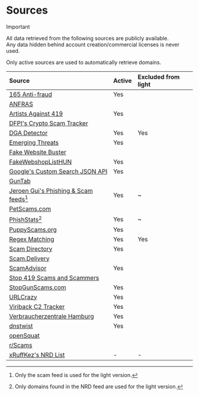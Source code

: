 # Sources

> [!IMPORTANT]
All data retrieved from the following sources are publicly available.<br>
Any data hidden behind account creation/commercial licenses is never used.

Only active sources are used to automatically retrieve domains.

| Source | Active | Excluded from light |
|:--- |:--- |:--- |
| [165 Anti-fraud](https://165.npa.gov.tw/#/articles/subclass/3) | Yes | |
| [ANFRAS](https://anfras.com/fakeshops/) | | |
| [Artists Against 419](https://db.aa419.org/fakebankslist.php) | Yes | |
| [DFPI's Crypto Scam Tracker](https://dfpi.ca.gov/crypto-scams/) | | |
| [DGA Detector](https://github.com/exp0se/dga_detector) | Yes | Yes |
| [Emerging Threats](https://rules.emergingthreats.net/) | Yes | |
| [Fake Website Buster](https://fakewebsitebuster.com/) | | |
| [FakeWebshopListHUN](https://github.com/FakesiteListHUN/FakeWebshopListHUN) | Yes | |
| [Google's Custom Search JSON API](https://developers.google.com/custom-search/v1/introduction) | Yes | |
| [GunTab](https://www.guntab.com/scam-websites) | | |
| [Jeroen Gui's Phishing & Scam feeds](https://jeroengui.be/anti-phishing-project/)[^1] | Yes | ~ |
| [PetScams.com](https://petscams.com/) | | |
| [PhishStats](https://phishstats.info/)[^2] | Yes | ~ |
| [PuppyScams.org](https://puppyscams.org/) | Yes | |
| [Regex Matching](https://github.com/jarelllama/Scam-Blocklist/blob/main/config/phishing_targets.csv) | Yes | Yes |
| [Scam Directory](https://scam.directory/) | Yes | |
| [Scam.Delivery](https://scam.delivery/) | | |
| [ScamAdvisor](https://www.scamadviser.com/) | Yes | |
| [Stop 419 Scams and Scammers](https://www.stop419scams.com/) | | |
| [StopGunScams.com](https://stopgunscams.com/) | Yes | |
| [URLCrazy](https://github.com/urbanadventurer/urlcrazy) | Yes | |
| [Viriback C2 Tracker](https://tracker.viriback.com) | Yes | |
| [Verbraucherzentrale Hamburg](https://www.vzhh.de/themen/einkauf-reise-freizeit/einkauf-online-shopping/fake-shop-liste-wenn-guenstig-richtig-teuer-wird) | Yes | |
| [dnstwist](https://github.com/elceef/dnstwist) | Yes | |
| [openSquat](https://github.com/atenreiro/opensquat) | | |
| [r/Scams](https://www.reddit.com/r/Scams/) | | |
| [xRuffKez's NRD List](https://github.com/xRuffKez/NRD) | - | - |

[^1]: Only the scam feed is used for the light version.
[^2]: Only domains found in the NRD feed are used for the light version.
